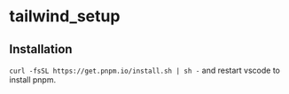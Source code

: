 # tailwind_setup

## Installation

`curl -fsSL https://get.pnpm.io/install.sh | sh -` and restart vscode to install pnpm.
